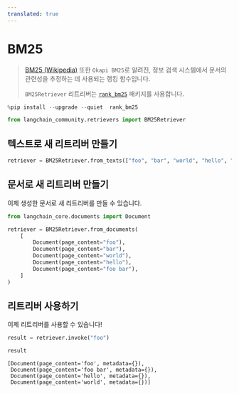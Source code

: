 ```yaml
---
translated: true
---
```


# BM25

>[BM25 (Wikipedia)](https://en.wikipedia.org/wiki/Okapi_BM25) 또한 `Okapi BM25`로 알려진, 정보 검색 시스템에서 문서의 관련성을 추정하는 데 사용되는 랭킹 함수입니다.
>
>`BM25Retriever` 리트리버는 [`rank_bm25`](https://github.com/dorianbrown/rank_bm25) 패키지를 사용합니다.

```python
%pip install --upgrade --quiet  rank_bm25
```

```python
from langchain_community.retrievers import BM25Retriever
```

## 텍스트로 새 리트리버 만들기

```python
retriever = BM25Retriever.from_texts(["foo", "bar", "world", "hello", "foo bar"])
```

## 문서로 새 리트리버 만들기

이제 생성한 문서로 새 리트리버를 만들 수 있습니다.

```python
from langchain_core.documents import Document

retriever = BM25Retriever.from_documents(
    [
        Document(page_content="foo"),
        Document(page_content="bar"),
        Document(page_content="world"),
        Document(page_content="hello"),
        Document(page_content="foo bar"),
    ]
)
```

## 리트리버 사용하기

이제 리트리버를 사용할 수 있습니다!

```python
result = retriever.invoke("foo")
```

```python
result
```

```output
[Document(page_content='foo', metadata={}),
 Document(page_content='foo bar', metadata={}),
 Document(page_content='hello', metadata={}),
 Document(page_content='world', metadata={})]
```
